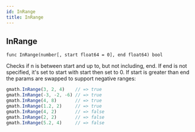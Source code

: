 ```yaml
---
id: InRange
title: InRange
---
```



## InRange
`func InRange(number[, start float64 = 0], end float64) bool`

Checks if n is between start and up to, but not including, end. If end is not specified, it's set to start with start then set to 0. If start is greater than end the params are swapped to support negative ranges:

```js
gmath.InRange(3, 2, 4)    // => true
gmath.InRange(-3, -2, -6) // => true
gmath.InRange(4, 8)       // => true
gmath.InRange(1.2, 2)     // => true
gmath.InRange(4, 2)       // => false
gmath.InRange(2, 2)       // => false
gmath.InRange(5.2, 4)     // => false
```
